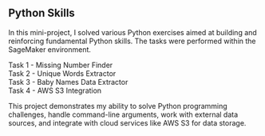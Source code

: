 ## Python Skills

In this mini-project, I solved various Python exercises aimed at building and reinforcing fundamental Python skills. The tasks were performed within the SageMaker environment.

Task 1 - Missing Number Finder   
Task 2 - Unique Words Extractor   
Task 3 - Baby Names Data Extractor   
Task 4 - AWS S3 Integration  

This project demonstrates my ability to solve Python programming challenges, handle command-line arguments, work with external data sources, and integrate with cloud services like AWS S3 for data storage.
